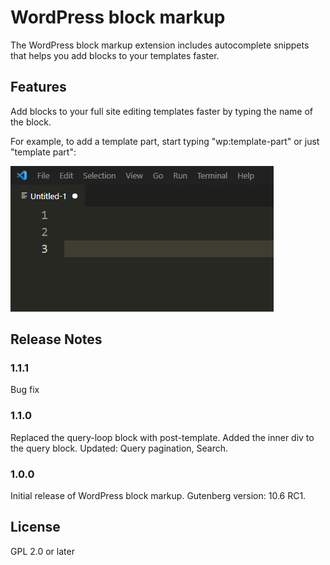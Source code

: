 # WordPress block markup

The WordPress block markup extension includes autocomplete snippets that helps you add blocks to your templates faster.

## Features

Add blocks to your full site editing templates faster by typing the name of the block.

For example, to add a template part, start typing "wp:template-part" or just "template part":

![Template part](images/template-part-animation.gif)

## Release Notes

### 1.1.1
Bug fix

### 1.1.0

Replaced the query-loop block with post-template.
Added the inner div to the query block.
Updated: Query pagination, Search.

### 1.0.0

Initial release of WordPress block markup.
Gutenberg version: 10.6 RC1.

## License

GPL 2.0 or later
